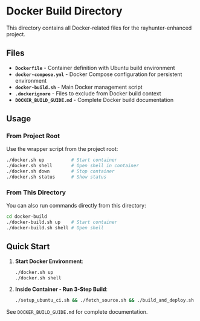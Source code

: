 # Docker Build Directory

This directory contains all Docker-related files for the rayhunter-enhanced project.

## Files

- **`Dockerfile`** - Container definition with Ubuntu build environment
- **`docker-compose.yml`** - Docker Compose configuration for persistent environment
- **`docker-build.sh`** - Main Docker management script
- **`.dockerignore`** - Files to exclude from Docker build context
- **`DOCKER_BUILD_GUIDE.md`** - Complete Docker build documentation

## Usage

### From Project Root
Use the wrapper script from the project root:
```bash
./docker.sh up          # Start container
./docker.sh shell       # Open shell in container
./docker.sh down        # Stop container
./docker.sh status      # Show status
```

### From This Directory
You can also run commands directly from this directory:
```bash
cd docker-build
./docker-build.sh up    # Start container
./docker-build.sh shell # Open shell
```

## Quick Start

1. **Start Docker Environment**:
   ```bash
   ./docker.sh up
   ./docker.sh shell
   ```

2. **Inside Container - Run 3-Step Build**:
   ```bash
   ./setup_ubuntu_ci.sh && ./fetch_source.sh && ./build_and_deploy.sh
   ```

See `DOCKER_BUILD_GUIDE.md` for complete documentation. 